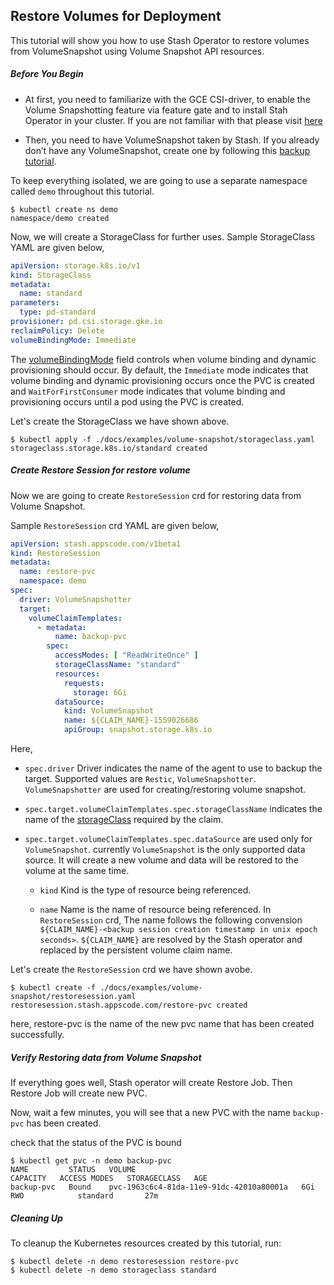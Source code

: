 ## Restore Volumes for Deployment

This tutorial will show you how to use Stash Operator to restore volumes from VolumeSnapshot using Volume Snapshot API resources.

##### Before You Begin

* At first, you need to familiarize with the GCE CSI-driver, to enable the Volume Snapshotting feature via feature gate and to install Stah Operator in your cluster. If you are not familiar with that please visit [here](docs/guides/latest/volumesnapshot/backup.md)

*  Then, you need to have VolumeSnapshot taken by Stash. If you already don’t have any VolumeSnapshot, create one by following this [backup tutorial](docs/guides/latest/volumesnapshot/deployment-backup.md).

To keep everything isolated, we are going to use a separate namespace called `demo` throughout this tutorial.

```console
$ kubectl create ns demo
namespace/demo created
```

Now, we will create a StorageClass for further uses. 
Sample StorageClass YAML are given below,

```yaml
apiVersion: storage.k8s.io/v1
kind: StorageClass
metadata:
  name: standard
parameters:
  type: pd-standard
provisioner: pd.csi.storage.gke.io
reclaimPolicy: Delete
volumeBindingMode: Immediate
```
The [volumeBindingMode](https://kubernetes.io/docs/concepts/storage/storage-classes/#volume-binding-mode) field controls when volume binding and dynamic provisioning should occur. By default, the `Immediate` mode indicates that volume binding and dynamic provisioning occurs once the PVC is created and `WaitForFirstConsumer` mode indicates that volume binding and provisioning occurs until a pod using the PVC is created.

Let's create the StorageClass we have shown above.

```console
$ kubectl apply -f ./docs/examples/volume-snapshot/storageclass.yaml
storageclass.storage.k8s.io/standard created
```

##### Create Restore Session for restore volume

Now we are going to create `RestoreSession` crd for restoring data from Volume Snapshot.

Sample `RestoreSession` crd YAML are given below,

```yaml
apiVersion: stash.appscode.com/v1beta1
kind: RestoreSession
metadata:
  name: restore-pvc
  namespace: demo
spec:
  driver: VolumeSnapshotter
  target:
    volumeClaimTemplates:
      - metadata:
          name: backup-pvc
        spec:
          accessModes: [ "ReadWriteOnce" ]
          storageClassName: "standard"
          resources:
            requests:
              storage: 6Gi
          dataSource:
            kind: VolumeSnapshot
            name: ${CLAIM_NAME}-1559026686
            apiGroup: snapshot.storage.k8s.io
```
Here,

* `spec.driver` Driver indicates the name of the agent to use to backup the target. Supported values are `Restic`, `VolumeSnapshotter`. `VolumeSnapshotter` are used for creating/restoring volume snapshot.

* `spec.target.volumeClaimTemplates.spec.storageClassName` indicates the name of the [storageClass](https://kubernetes.io/docs/concepts/storage/storage-classes/) required by the claim.

* `spec.target.volumeClaimTemplates.spec.dataSource` are used only for `VolumeSnapshot`. currently `VolumeSnapshot` is the only supported data source. It will create a new volume and data will be restored to the volume at the same time.
  * `kind` Kind is the type of resource being referenced.

  * `name` Name is the name of resource being referenced. In `RestoreSession` crd, The name follows the following convension `${CLAIM_NAME}-<backup session creation timestamp in unix epoch seconds>`. `${CLAIM_NAME}` are resolved by the Stash operator and replaced by the persistent volume claim name.

Let's create the `RestoreSession` crd we have shown avobe.

```console
$ kubectl create -f ./docs/examples/volume-snapshot/restoresession.yaml
restoresession.stash.appscode.com/restore-pvc created
````
here, restore-pvc is the name of the new pvc name that has been created successfully.

##### Verify Restoring data from  Volume Snapshot

If everything goes well, Stash operator will create Restore Job. Then Restore Job will create new PVC.  

Now, wait a few minutes, you will see that a new PVC with the name `backup-pvc` has been created.

check that the status of the PVC is bound

```console
$ kubectl get pvc -n demo backup-pvc
NAME         STATUS   VOLUME                                     CAPACITY   ACCESS MODES   STORAGECLASS   AGE
backup-pvc   Bound    pvc-1963c6c4-81da-11e9-91dc-42010a80001a   6Gi        RWO            standard       27m
````

##### Cleaning Up

To cleanup the Kubernetes resources created by this tutorial, run:

```console
$ kubectl delete -n demo restoresession restore-pvc
$ kubectl delete -n demo storageclass standard
```
